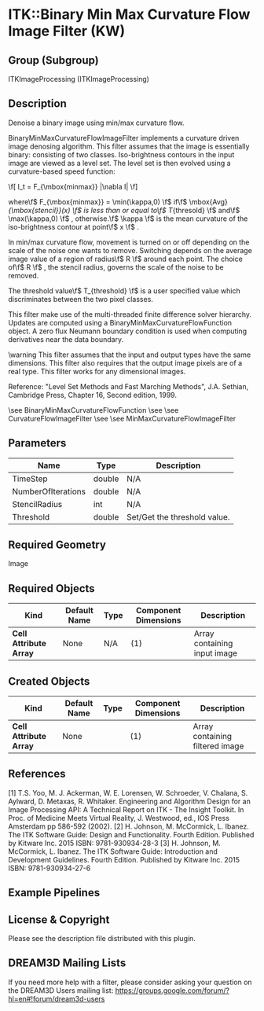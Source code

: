 ITK::Binary Min Max Curvature Flow Image Filter (KW) 
=================================

## Group (Subgroup) ##

ITKImageProcessing (ITKImageProcessing)

## Description ##

Denoise a binary image using min/max curvature flow.

BinaryMinMaxCurvatureFlowImageFilter implements a curvature driven image denosing algorithm. This filter assumes that the image is essentially binary: consisting of two classes. Iso-brightness contours in the input image are viewed as a level set. The level set is then evolved using a curvature-based speed function:

 \f[ I_t = F_{\mbox{minmax}} |\nabla I| \f]  

where\f$ F_{\mbox{minmax}} = \min(\kappa,0) \f$ if\f$ \mbox{Avg}_{\mbox{stencil}}(x) \f$ is less than or equal to\f$ T_{thresold} \f$ and\f$ \max(\kappa,0) \f$ , otherwise.\f$ \kappa \f$ is the mean curvature of the iso-brightness contour at point\f$ x \f$ .

In min/max curvature flow, movement is turned on or off depending on the scale of the noise one wants to remove. Switching depends on the average image value of a region of radius\f$ R \f$ around each point. The choice of\f$ R \f$ , the stencil radius, governs the scale of the noise to be removed.

The threshold value\f$ T_{threshold} \f$ is a user specified value which discriminates between the two pixel classes.

This filter make use of the multi-threaded finite difference solver hierarchy. Updates are computed using a BinaryMinMaxCurvatureFlowFunction object. A zero flux Neumann boundary condition is used when computing derivatives near the data boundary.

\warning This filter assumes that the input and output types have the same dimensions. This filter also requires that the output image pixels are of a real type. This filter works for any dimensional images.

Reference: "Level Set Methods and Fast Marching Methods", J.A. Sethian, Cambridge Press, Chapter 16, Second edition, 1999.

\see BinaryMinMaxCurvatureFlowFunction 
\see 
\see CurvatureFlowImageFilter 
\see 
\see MinMaxCurvatureFlowImageFilter

## Parameters ##

| Name | Type | Description |
|------|------|-------------|
| TimeStep | double| N/A |
| NumberOfIterations | double| N/A |
| StencilRadius | int| N/A |
| Threshold | double| Set/Get the threshold value. |


## Required Geometry ##

Image

## Required Objects ##

| Kind | Default Name | Type | Component Dimensions | Description |
|------|--------------|------|----------------------|-------------|
| **Cell Attribute Array** | None | N/A | (1)  | Array containing input image

## Created Objects ##

| Kind | Default Name | Type | Component Dimensions | Description |
|------|--------------|------|----------------------|-------------|
| **Cell Attribute Array** | None |  | (1)  | Array containing filtered image

## References ##

[1] T.S. Yoo, M. J. Ackerman, W. E. Lorensen, W. Schroeder, V. Chalana, S. Aylward, D. Metaxas, R. Whitaker. Engineering and Algorithm Design for an Image Processing API: A Technical Report on ITK - The Insight Toolkit. In Proc. of Medicine Meets Virtual Reality, J. Westwood, ed., IOS Press Amsterdam pp 586-592 (2002). 
[2] H. Johnson, M. McCormick, L. Ibanez. The ITK Software Guide: Design and Functionality. Fourth Edition. Published by Kitware Inc. 2015 ISBN: 9781-930934-28-3
[3] H. Johnson, M. McCormick, L. Ibanez. The ITK Software Guide: Introduction and Development Guidelines. Fourth Edition. Published by Kitware Inc. 2015 ISBN: 9781-930934-27-6

## Example Pipelines ##



## License & Copyright ##

Please see the description file distributed with this plugin.

## DREAM3D Mailing Lists ##

If you need more help with a filter, please consider asking your question on the DREAM3D Users mailing list:
https://groups.google.com/forum/?hl=en#!forum/dream3d-users
